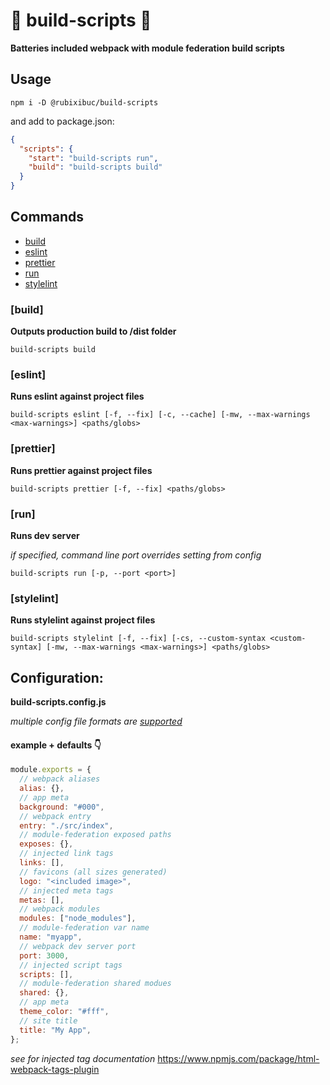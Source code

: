 # 🔨 build-scripts 🧹

**Batteries included webpack with module federation build scripts**

## Usage

```shell
npm i -D @rubixibuc/build-scripts
```

and add to package.json:

```json
{
  "scripts": {
    "start": "build-scripts run",
    "build": "build-scripts build"
  }
}
```

## Commands

- [build](#build)
- [eslint](#eslint)
- [prettier](#prettier)
- [run](#run)
- [stylelint](#stylelint)

### \[build\]

**Outputs production build to /dist folder**

```shell
build-scripts build
```

### \[eslint\]

**Runs eslint against project files**

```shell
build-scripts eslint [-f, --fix] [-c, --cache] [-mw, --max-warnings <max-warnings>] <paths/globs>
```

### \[prettier\]

**Runs prettier against project files**

```shell
build-scripts prettier [-f, --fix] <paths/globs>
```

### \[run\]

**Runs dev server**

_if specified, command line port overrides setting from config_

```shell
build-scripts run [-p, --port <port>]
```

### \[stylelint\]

**Runs stylelint against project files**

```shell
build-scripts stylelint [-f, --fix] [-cs, --custom-syntax <custom-syntax] [-mw, --max-warnings <max-warnings>] <paths/globs>
```

## Configuration:

**build-scripts.config.js**

_multiple config file formats are [supported](https://github.com/davidtheclark/cosmiconfig#explorersearch)_

#### example + defaults 👇

```javascript
module.exports = {
  // webpack aliases
  alias: {},
  // app meta
  background: "#000",
  // webpack entry
  entry: "./src/index",
  // module-federation exposed paths
  exposes: {},
  // injected link tags
  links: [],
  // favicons (all sizes generated)
  logo: "<included image>",
  // injected meta tags
  metas: [],
  // webpack modules
  modules: ["node_modules"],
  // module-federation var name
  name: "myapp",
  // webpack dev server port
  port: 3000,
  // injected script tags
  scripts: [],
  // module-federation shared modues
  shared: {},
  // app meta
  theme_color: "#fff",
  // site title
  title: "My App",
};
```

_see for injected tag documentation_
https://www.npmjs.com/package/html-webpack-tags-plugin
